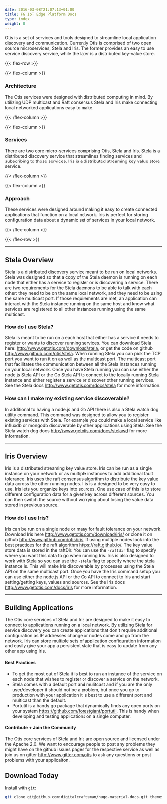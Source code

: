 ```yaml
---
date: 2016-03-08T21:07:13+01:00
title: FG IoT Edge Platform Docs
type: index
weight: 0
---
```


Otis is a set of services and tools designed to streamline local application discovery and communication. Currently Otis is comprised of two open source microservices, Stela and Iris.  The former provides an easy to use service discovery service, while the later is a distributed key-value store.

{{< flex-row >}}

  {{< flex-column >}}
  <h3>Architecture</h3>
  <p>The Otis services were designed with distributed computing in mind.  By utilizing UDP multicast and Raft consensus Stela and Iris make connecting local networked applications easy to make.</p>
  {{< /flex-column >}}

  {{< flex-column >}}
  <h3>Services</h3>
  <p>There are two core micro-services comprising Otis, Stela and Iris. Stela is a distributed discovery service that streamlines finding services and subscribing to those services.  Iris is a distributed streaming key value store service.</p>
  {{< /flex-column >}}

  {{< flex-column >}}
  <h3>Approach</h3>
  <p>These services were designed around making it easy to create connected applications that function on a local network. Iris is perfect for storing configuration data about a dynamic set of services in your local network.</p>
  {{< /flex-column >}}

{{< /flex-row >}}


---

## Stela Overview
Stela is a distributed discovery service meant to be run on local networks.  Stela was designed so that a copy of the Stela daemon is running on each node that either has a service to register or is discovering a service.  There are two requirements for the Stela daemons to be able to talk with each other: they need to be on the same local network, and they need to be using the same multicast port.  If those requirements are met, an application can interact with the Stela instance running on the same host and know what services are registered to all other instances running using the same multicast.

### How do I use Stela?
Stela is meant to be run on a each host that either has a service it needs to register or wants to discover running services.  You can download Stela here: <http://www.getotis.com/download/stela>, or get the code on github <http://www.github.com/otis/stela>. When running Stela you can pick the TCP port you want to run it on as well as the multicast port.  The multicast port that facilitates the communication between all the Stela instances running on your local network.  Once you have Stela running you can use either the node.js Stela API or the Go Stela API to connect to the locally running Stela instance and either register a service or discover other running services. See the Stela docs <http://www.getotis.com/docs/stela> for more information.

### How can I make my existing service discoverable?
In additional to having a node.js and Go API there is also a Stela watch dog utility command.  This command was designed to allow you to register existing services with Stela.  For example you could make a local service like influxdb or mongodb discoverable by other applications using Stela.  See the Stela watch dog docs <http://www.getotis.com/docs/stelawd> for more information.

---

## Iris Overview
Iris is a distributed streaming key value store.  Iris can be run as a single instance on your network or as multiple instances to add additional fault tolerance.  Iris uses the raft consensus algorithm to distribute the key value data across the other running nodes. Iris is a designed to be very easy to use. Iris lets you organize keys into sources.  One use case of this is to store different configuration data for a given key across different sources.  You can then switch the source without worrying about losing the value data stored in previous source.

### How do I use Iris?
Iris can be run on a single node or many for fault tolerance on your network. Download Iris here <http://www.getotis.com/download/iris/> or clone it on github <http://www.github.com/otis/iris>. If using multiple nodes look into the best practices for the raft algorithm <https://raft.github.io/>.  The key value store data is stored in the raftDir.  You can use the `-raftdir` flag to specify where you want this data to go when running Iris.  Iris is also designed to work with Stela so you can use the `-stela` flag to specify where the stela instance is.  This will make Iris discoverable by processes using the Stela API on the same multicast port.  Once you have the Iris command setup you can use either the node.js API or the Go API to connect to Iris and start setting/getting keys, values and sources.  See the Iris docs <http://www.getotis.com/docs/iris> for more information.

---
## Building Applications
The Otis core services of Stela and Iris are designed to make it easy to connect to applications running on a local network.  By utilizing Stela for service discovery you can create applications that don't require additional configuration as IP addresses change or nodes come and go from the network.  Iris can store multiple sets of application configuration information and easily give your app a persistent state that is easy to update from any other app using Iris.

#### Best Practices
- To get the most out of Stela it is best to run an instance of the service on each node that wishes to register or discover a service on the network.  
- Stela comes with a default port and mulitcast and if you are the only user/developer it should not be a problem, but once you go to production with your application it is best to use a different port and multicast than the default.
- Portutil is a handy go package that dynamically finds any open ports on your system <https://github.com/forestgiant/portutil>.  This is handy when developing and testing applications on a single computer.

#### Contribute + Join the Community
The Otis core services of Stela and Iris are open source and licensed under the Apache 2.0.  We want to encourage people to post any problems they might have on the github issues pages for the respective service as well as join us on gitter <http://www.gitter.com/otis> to ask any questions or post problems with your applicaiton.

## Download Today

Install with `git`:

```sh
git clone git@github.com:digitalcraftsman/hugo-material-docs.git themes/hugo-material-docs
```
